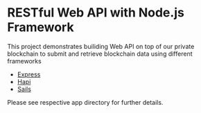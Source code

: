 # RESTful Web API with Node.js Framework

This project demonstrates builiding Web API on top of our private blockchain to submit and retrieve blockchain data using different frameworks

- [Express](https://expressjs.com/)
- [Hapi](https://hapijs.com/)
- [Sails](https://sailsjs.com/)

Please see respective app directory for further details.

